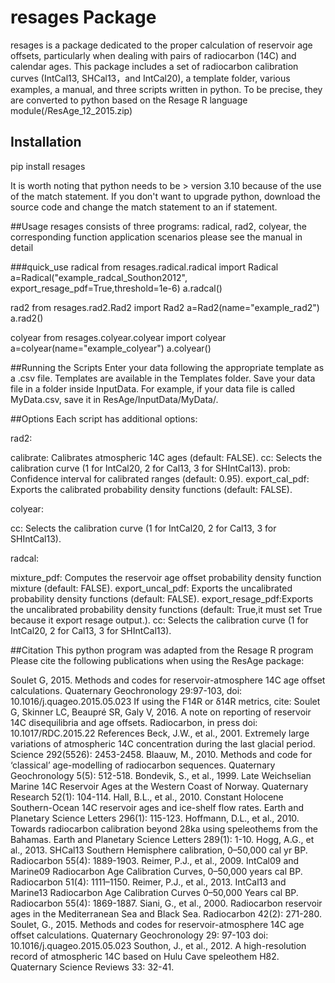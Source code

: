 # resages Package

resages is a package dedicated to the proper calculation of reservoir age offsets, particularly when dealing with pairs of radiocarbon (14C) and calendar ages. This package includes a set of radiocarbon calibration curves (IntCal13,  SHCal13，and IntCal20), a template folder, various examples, a manual, and three scripts written in python. To be precise, they are converted to python based on the Resage R language module(/ResAge_12_2015.zip)

## Installation

pip install resages

It is worth noting that python needs to be > version 3.10 because of the use of the match statement. If you don't want to upgrade python, download the source code and change the match statement to an if statement.

##Usage
resages consists of three programs: radical, rad2, colyear, the corresponding function application scenarios please see the manual in detail

###quick_use
radical
from resages.radical.radical import Radical
a=Radical("example_radcal_Southon2012", export_resage_pdf=True,threshold=1e-6)
a.radcal()

rad2
from resages.rad2.Rad2 import Rad2
a=Rad2(name="example_rad2")
a.rad2()

colyear
from resages.colyear.colyear import colyear
a=colyear(name="example_colyear")
a.colyear()

##Running the Scripts
Enter your data following the appropriate template as a .csv file. Templates are available in the Templates folder.
Save your data file in a folder inside InputData. For example, if your data file is called MyData.csv, save it in ResAge/InputData/MyData/.

##Options
Each script has additional options:

rad2:

calibrate: Calibrates atmospheric 14C ages (default: FALSE).
cc: Selects the calibration curve (1 for IntCal20, 2 for Cal13, 3 for SHIntCal13).
prob: Confidence interval for calibrated ranges (default: 0.95).
export_cal_pdf: Exports the calibrated probability density functions (default: FALSE).

colyear:

cc: Selects the calibration curve (1 for IntCal20, 2 for Cal13, 3 for SHIntCal13).

radcal:

mixture_pdf: Computes the reservoir age offset probability density function mixture (default: FALSE).
export_uncal_pdf: Exports the uncalibrated probability density functions (default: FALSE).
export_resage_pdf:Exports the uncalibrated probability density functions (default: True,it must set True because it export resage output.).
cc: Selects the calibration curve (1 for IntCal20, 2 for Cal13, 3 for SHIntCal13).

##Citation
This python program was adapted from the Resage R program 
Please cite the following publications when using the ResAge package:

Soulet G, 2015. Methods and codes for reservoir-atmosphere 14C age offset calculations. Quaternary Geochronology 29:97-103, doi: 10.1016/j.quageo.2015.05.023
If using the F14R or δ14R metrics, cite: Soulet G, Skinner LC, Beaupré SR, Galy V, 2016. A note on reporting of reservoir 14C disequilibria and age offsets. Radiocarbon, in press doi: 10.1017/RDC.2015.22
References
Beck, J.W., et al., 2001. Extremely large variations of atmospheric 14C concentration during the last glacial period. Science 292(5526): 2453-2458.
Blaauw, M., 2010. Methods and code for ‘classical’ age-modelling of radiocarbon sequences. Quaternary Geochronology 5(5): 512-518.
Bondevik, S., et al., 1999. Late Weichselian Marine 14C Reservoir Ages at the Western Coast of Norway. Quaternary Research 52(1): 104-114.
Hall, B.L., et al., 2010. Constant Holocene Southern-Ocean 14C reservoir ages and ice-shelf flow rates. Earth and Planetary Science Letters 296(1): 115-123.
Hoffmann, D.L., et al., 2010. Towards radiocarbon calibration beyond 28ka using speleothems from the Bahamas. Earth and Planetary Science Letters 289(1): 1-10.
Hogg, A.G., et al., 2013. SHCal13 Southern Hemisphere calibration, 0–50,000 cal yr BP. Radiocarbon 55(4): 1889-1903.
Reimer, P.J., et al., 2009. IntCal09 and Marine09 Radiocarbon Age Calibration Curves, 0–50,000 years cal BP. Radiocarbon 51(4): 1111–1150.
Reimer, P.J., et al., 2013. IntCal13 and Marine13 Radiocarbon Age Calibration Curves 0–50,000 Years cal BP. Radiocarbon 55(4): 1869-1887.
Siani, G., et al., 2000. Radiocarbon reservoir ages in the Mediterranean Sea and Black Sea. Radiocarbon 42(2): 271-280.
Soulet, G., 2015. Methods and codes for reservoir-atmosphere 14C age offset calculations. Quaternary Geochronology 29: 97-103 doi: 10.1016/j.quageo.2015.05.023
Southon, J., et al., 2012. A high-resolution record of atmospheric 14C based on Hulu Cave speleothem H82. Quaternary Science Reviews 33: 32-41.


